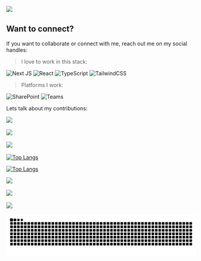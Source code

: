 ![](https://komarev.com/ghpvc/?username=Sandeep-FED&abbreviated=true&label=PROFILE+VIEWS&style=flat-square&color=red)

## Want to connect?
If you want to collaborate or connect with me, reach out me on my social handles:


> I love to work in this stack:

![Next JS](https://img.shields.io/badge/Next-black?style=for-the-badge&logo=next.js&logoColor=white)
![React](https://img.shields.io/badge/react-%2320232a.svg?style=for-the-badge&logo=react&logoColor=%2361DAFB)
![TypeScript](https://img.shields.io/badge/typescript-%23007ACC.svg?style=for-the-badge&logo=typescript&logoColor=white)
![TailwindCSS](https://img.shields.io/badge/tailwindcss-%2338B2AC.svg?style=for-the-badge&logo=tailwind-css&logoColor=white)

> Platforms I work:

![SharePoint](https://img.shields.io/badge/Microsoft_SharePoint-0078D4?style=for-the-badge&logo=microsoft-sharepoint&logoColor=white) ![Teams](https://img.shields.io/badge/Microsoft_Teams-6264A7?style=for-the-badge&logo=microsoft-teams&logoColor=white)

Lets talk about my contributions:

<picture>
  <source
    srcset="https://streak-stats.demolab.com/?user=Sandeep-FED&theme=github_dark_dimmed&short_numbers=true"
    media="(prefers-color-scheme: dark)"
  />
  <source
    srcset="https://streak-stats.demolab.com/?user=Sandeep-FED&theme=default_repocard&short_numbers=true"
    media="(prefers-color-scheme: light), (prefers-color-scheme: no-preference)"
  />
  <img src="https://streak-stats.demolab.com/?user=Sandeep-FED&short_numbers=true" />
</picture>

[![](https://github-readme-stats.vercel.app/api?username=Sandeep-FED&show_icons=true&theme=github_dark_dimmed#gh-dark-mode-only)](https://github.com/anuraghazra/github-readme-stats#gh-dark-mode-only)

[![](https://github-readme-stats.vercel.app/api?username=Sandeep-FED&show_icons=true&theme=default_repocard#gh-light-mode-only)](https://github.com/anuraghazra/github-readme-stats#gh-light-mode-only)

[![Top Langs](https://github-readme-stats.vercel.app/api/top-langs/?username=Sandeep-FED&layout=compact&theme=github_dark_dimmed&hide=Assembly,Makefile,Perl,Shell#gh-dark-mode-only)](https://github.com/anuraghazra/github-readme-stats#gh-dark-mode-only)

[![Top Langs](https://github-readme-stats.vercel.app/api/top-langs/?username=Sandeep-FED&layout=compact&theme=default_repocard&hide=Assembly,Makefile,Perl,Shell#gh-light-mode-only)](https://github.com/anuraghazra/github-readme-stats#gh-light-mode-only)

<picture>
  <source
    srcset="https://github-contributor-stats.vercel.app/api?username=Sandeep-FED&limit=4&order_by=contributions&theme=github_dark_dimmed&combine_all_yearly_contributions=true"
    media="(prefers-color-scheme: dark)"
  />
  <source
    srcset="https://github-contributor-stats.vercel.app/api?username=Sandeep-FED&limit=5&theme=default_repocard&combine_all_yearly_contributions=true"
    media="(prefers-color-scheme: light), (prefers-color-scheme: no-preference)"
  />
  <img src="https://github-contributor-stats.vercel.app/api?username=Sandeep-FED&limit=5&combine_all_yearly_contributions=true" />
</picture>

[![](https://github-readme-stats.vercel.app/api/wakatime?username=Snippetguy&theme=github_dark_dimmed&layout=compact#gh-dark-mode-only)](https://github.com/anuraghazra/github-readme-stats#gh-dark-mode-only)

[![](https://github-readme-stats.vercel.app/api/wakatime?username=Snippetguy&theme=default_repocard&layout=compact#gh-light-mode-only)](https://github.com/anuraghazra/github-readme-stats#gh-light-mode-only)

<picture>
  <source media="(prefers-color-scheme: dark)" srcset="https://raw.githubusercontent.com/Sandeep-FED/Sandeep-FED/output/github-contribution-grid-snake-dark.svg" />
  <source media="(prefers-color-scheme: light)" srcset="https://raw.githubusercontent.com/Sandeep-FED/Sandeep-FED/output/github-contribution-grid-snake.svg" />
  <img alt="github-snake" src="https://raw.githubusercontent.com/Sandeep-FED/Sandeep-FED/output/github-contribution-grid-snake.svg" />
</picture>
